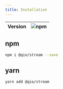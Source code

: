 ```yaml
---
title: Installation
---
```


| Version | ![npm](https://img.shields.io/npm/v/@qio/core.svg) |
| :-----: | -------------------------------------------------: |


## npm

```bash
npm i @qio/stream --save
```

## yarn

```bash
yarn add @qio/stream
```
